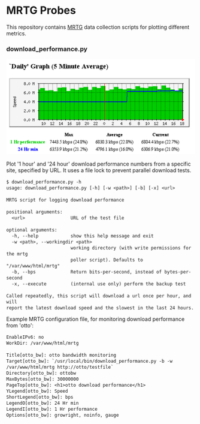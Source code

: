 # MRTG Probes


This repository contains [MRTG](https://oss.oetiker.ch/mrtg/doc/mrtg.en.html) data
collection scripts for plotting different metrics.


### download_performance.py

![Image](https://raw.githubusercontent.com/davesteele/mrtg-probes/master/images/dlperf.png)

Plot '1 hour' and '24 hour' download performance numbers from a specific site,
specified by URL. It uses a file lock to prevent parallel download tests.

    $ download_performance.py -h
    usage: download_performance.py [-h] [-w <path>] [-b] [-x] <url>
    
    MRTG script for logging download performance
    
    positional arguments:
      <url>                 URL of the test file
    
    optional arguments:
      -h, --help            show this help message and exit
      -w <path>, --workingdir <path>
                            working directory (with write permissions for the mrtg
                            poller script). Defaults to "/var/www/html/mrtg"
      -b, --bps             Return bits-per-second, instead of bytes-per-second
      -x, --execute         (internal use only) perform the backup test
    
    Called repeatedly, this script will download a url once per hour, and will
    report the latest download speed and the slowest in the last 24 hours.



Example MRTG configuration file, for monitoring download performance from 'otto':

    EnableIPv6: no
    WorkDir: /var/www/html/mrtg
    
    Title[otto_bw]: otto bandwidth monitoring
    Target[otto_bw]: `/usr/local/bin/download_performance.py -b -w /var/www/html/mrtg http://otto/testfile`
    Directory[otto_bw]: ottobw
    MaxBytes[otto_bw]: 30000000
    PageTop[otto_bw]: <h1>otto download performance</h1>
    YLegend[otto_bw]: Speed
    ShortLegend[otto_bw]: bps
    LegendO[otto_bw]: 24 Hr min
    LegendI[otto_bw]: 1 Hr performance
    Options[otto_bw]: growright, noinfo, gauge
